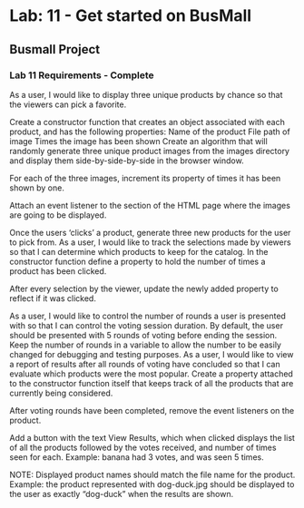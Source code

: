# Lab: 11 - Get started on BusMall

## **Busmall Project**

### Lab 11 Requirements - Complete
As a user, I would like to display three unique products by chance so that the viewers can pick a favorite.

Create a constructor function that creates an object associated with each product, and has the following properties: Name of the product File path of image Times the image has been shown Create an algorithm that will randomly generate three unique product images from the images directory and display them side-by-side-by-side in the browser window.

For each of the three images, increment its property of times it has been shown by one.

Attach an event listener to the section of the HTML page where the images are going to be displayed.

Once the users ‘clicks’ a product, generate three new products for the user to pick from. As a user, I would like to track the selections made by viewers so that I can determine which products to keep for the catalog. In the constructor function define a property to hold the number of times a product has been clicked.

After every selection by the viewer, update the newly added property to reflect if it was clicked.

As a user, I would like to control the number of rounds a user is presented with so that I can control the voting session duration. By default, the user should be presented with 5 rounds of voting before ending the session. Keep the number of rounds in a variable to allow the number to be easily changed for debugging and testing purposes. As a user, I would like to view a report of results after all rounds of voting have concluded so that I can evaluate which products were the most popular. Create a property attached to the constructor function itself that keeps track of all the products that are currently being considered.

After voting rounds have been completed, remove the event listeners on the product.

Add a button with the text View Results, which when clicked displays the list of all the products followed by the votes received, and number of times seen for each. Example: banana had 3 votes, and was seen 5 times.

NOTE: Displayed product names should match the file name for the product. Example: the product represented with dog-duck.jpg should be displayed to the user as exactly “dog-duck” when the results are shown.

